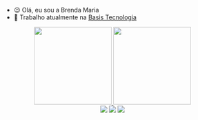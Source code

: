 
- 😉 Olá, eu sou a Brenda Maria 
- 🔭 Trabalho atualmente na [Basis Tecnologia](https://www.basis.com.br/)
<!-- - 🌱 I’m currently learning ... 
- 👯 I’m looking to collaborate on ...
- 🤔 I’m looking for help with ...
- 💬 Ask me about ...
- 📫 How to reach me: ...

- ⚡ Fun fact: ...
-->
<div align="center">
  <a href="https://github.com/brendamaria">
  <img height="180em" src="https://github-readme-stats.vercel.app/api?username=brendamaria&show_icons=true&theme=tokyonight&include_all_commits=true&count_private=true"/>
  <img height="180em" src="https://github-readme-stats.vercel.app/api/top-langs/?username=brendamaria&layout=compact&langs_count=7&theme=tokyonight"/>
</div>
<div align="center"> 
  <a href="https://www.instagram.com/_maria.brenda_/" target="_blank"><img src="https://img.shields.io/badge/Instagram-E4405F?style=for-the-badge&logo=instagram&logoColor=white" target="_blank"></a>
  <a href = "mailto:mariabrenda177@gmail.com"><img src="https://img.shields.io/badge/Gmail-D14836?style=for-the-badge&logo=gmail&logoColor=white" target="_blank"></a>
  <a href="https://www.linkedin.com/in/brenda-maria-9492141b1/" target="_blank"><img src="https://img.shields.io/badge/LinkedIn-0077B5?style=for-the-badge&logo=linkedin&logoColor=white" target="_blank"></a> 
  
</div>
